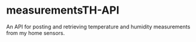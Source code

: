 # measurementsTH-API

An API for posting and retrieving temperature and humidity measurements from my
home sensors.
